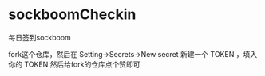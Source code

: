 # sockboomCheckin
每日签到sockboom

fork这个仓库，然后在 Setting->Secrets->New secret 新建一个 TOKEN ，填入你的 TOKEN 然后给fork的仓库点个赞即可
